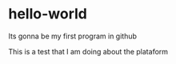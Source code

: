 # hello-world
Its gonna be my first program in github

This is a test that I am doing about the plataform
